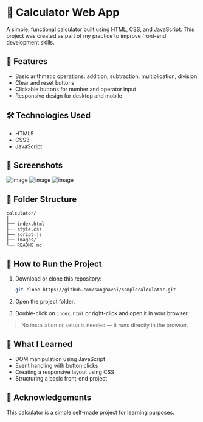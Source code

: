 # 🧮 Calculator Web App

A simple, functional calculator built using HTML, CSS, and JavaScript. This project was created as part of my practice to improve front-end development skills.

## 📌 Features

- Basic arithmetic operations: addition, subtraction, multiplication, division
- Clear and reset buttons
- Clickable buttons for number and operator input
- Responsive design for desktop and mobile

## 🛠️ Technologies Used

- HTML5
- CSS3
- JavaScript 

## 📸 Screenshots

![image](https://github.com/user-attachments/assets/1dffc951-ee51-495b-83f6-ce80026eb9ed)
![image](https://github.com/user-attachments/assets/eeb5e0e0-e9a7-4389-9e1c-faa43a87d89a)
![image](https://github.com/user-attachments/assets/ff94b211-3d6e-42aa-89bc-d7339c5cb7e4)


## 📁 Folder Structure

```
calculator/
│
├── index.html
├── style.css
├── script.js
├── images/              
└── README.md
```

## 🚀 How to Run the Project

1. Download or clone this repository:

   ```bash
   git clone https://github.com/sanghavai/samplecalculator.git
   ```

2. Open the project folder.

3. Double-click on `index.html` or right-click and open it in your browser.

> No installation or setup is needed — it runs directly in the browser.

## 🎯 What I Learned

* DOM manipulation using JavaScript
* Event handling with button clicks
* Creating a responsive layout using CSS
* Structuring a basic front-end project

## 🙌 Acknowledgements

This calculator is a simple self-made project for learning purposes.
